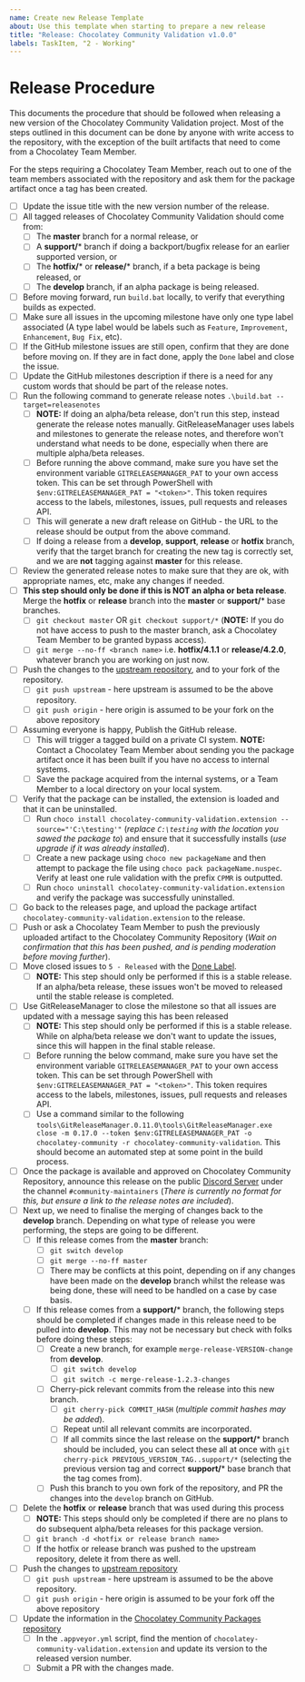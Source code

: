 ```yaml
---
name: Create new Release Template
about: Use this template when starting to prepare a new release
title: "Release: Chocolatey Community Validation v1.0.0"
labels: TaskItem, "2 - Working"
---
```


# Release Procedure

This documents the procedure that should be followed when releasing a new version of the Chocolatey Community Validation project.
Most of the steps outlined in this document can be done by anyone with write access to the repository, with the exception of the built artifacts that need to come from a Chocolatey Team Member.

For the steps requiring a Chocolatey Team Member, reach out to one of the team members associated with the repository and ask them for the package artifact once a tag has been created.

- [ ] Update the issue title with the new version number of the release.
- [ ] All tagged releases of Chocolatey Community Validation should come from:
  - [ ] The **master** branch for a normal release, or
  - [ ] A **support/*** branch if doing a backport/bugfix release for an earlier supported version, or
  - [ ] The **hotfix/*** or **release/*** branch, if a beta package is being released, or
  - [ ] The **develop** branch, if an alpha package is being released.
- [ ] Before moving forward, run `build.bat` locally, to verify that everything builds as expected.
- [ ] Make sure all issues in the upcoming milestone have only one type label associated (A type label would be labels such as `Feature`, `Improvement`, `Enhancement`, `Bug Fix`, etc).
- [ ] If the GitHub milestone issues are still open, confirm that they are done before moving on. If they are in fact done, apply the `Done` label and close the issue.
- [ ] Update the GitHub milestones description if there is a need for any custom words that should be part of the release notes.
- [ ] Run the following command to generate release notes `.\build.bat --target=releasenotes`
  - [ ] **NOTE:** If doing an alpha/beta release, don't run this step, instead generate the release notes manually. GitReleaseManager uses labels and milestones to generate the release notes, and therefore won't understand what needs to be done, especially when there are multiple alpha/beta releases.
  - [ ] Before running the above command, make sure you have set the environment variable `GITRELEASEMANAGER_PAT` to your own access token. This can be set through PowerShell with `$env:GITRELEASEMANAGER_PAT = "<token>"`. This token requires access to the labels, milestones, issues, pull requests and releases API.
  - [ ] This will generate a new draft release on GitHub - the URL to the release should be output from the above command.
  - [ ] If doing a release from a **develop**, **support**, **release** or **hotfix** branch, verify that the target branch for creating the new tag is correctly set, and we are **not** tagging against **master** for this release.
- [ ] Review the generated release notes to make sure that they are ok, with appropriate names, etc, make any changes if needed.
- [ ] **This step should only be done if this is NOT an alpha or beta release**. Merge the **hotfix** or **release** branch into the **master** or **support/*** base branches.
  - [ ] `git checkout master` OR `git checkout support/*` (**NOTE:** If you do not have access to push to the master branch, ask a Chocolatey Team Member to be granted bypass access).
  - [ ] `git merge --no-ff <branch name>` i.e. **hotfix/4.1.1** or **release/4.2.0**, whatever branch you are working on just now.
- [ ] Push the changes to the [upstream repository][], and to your fork of the repository.
  - [ ] `git push upstream` - here upstream is assumed to be the above repository.
  - [ ] `git push origin` - here origin is assumed to be your fork on the above repository
- [ ] Assuming everyone is happy, Publish the GitHub release.
  - [ ] This will trigger a tagged build on a private CI system. **NOTE:** Contact a Chocolatey Team Member about sending you the package artifact once it has been built if you have no access to internal systems.
  - [ ] Save the package acquired from the internal systems, or a Team Member to a local directory on your local system.
- [ ] Verify that the package can be installed, the extension is loaded and that it can be uninstalled.
  - [ ] Run `choco install chocolatey-community-validation.extension --source="'C:\testing'"` (_replace `C:\testing` with the location you sawed the package to_) and ensure that it successfully installs (_use upgrade if it was already installed_).
  - [ ] Create a new package using `choco new packageName` and then attempt to package the file using `choco pack packageName.nuspec`. Verify at least one rule validation with the prefix `CPMR` is outputted.
  - [ ] Run `choco uninstall chocolatey-community-validation.extension` and verify the package was successfully uninstalled.
- [ ] Go back to the releases page, and upload the package artifact `chocolatey-community-validation.extension` to the release.
- [ ] Push or ask a Chocolatey Team Member to push the previously uploaded artifact to the Chocolatey Community Repository (_Wait on confirmation that this has been pushed, and is pending moderation before moving further_).
- [ ] Move closed issues to `5 - Released` with the [Done Label][].
  - [ ] **NOTE:** This step should only be performed if this is a stable release. If an alpha/beta release, these issues won't be moved to released until the stable release is completed.
- [ ] Use GitReleaseManager to close the milestone so that all issues are updated with a message saying this has been released
  - [ ] **NOTE:** This step should only be performed if this is a stable release. While on alpha/beta release we don't want to update the issues, since this will happen in the final stable release.
  - [ ] Before running the below command, make sure you have set the environment variable `GITRELEASEMANAGER_PAT` to your own access token. This can be set through PowerShell with `$env:GITRELEASEMANAGER_PAT = "<token>"`. This token requires access to the labels, milestones, issues, pull requests and releases API.
  - [ ] Use a command similar to the following `tools\GitReleaseManager.0.11.0\tools\GitReleaseManager.exe close -m 0.17.0 --token $env:GITRELEASEMANAGER_PAT -o chocolatey-community -r chocolatey-community-validation`. This should become an automated step at some point in the build process.
- [ ] Once the package is available and approved on Chocolatey Community Repository, announce this release on the public [Discord Server][] under the channel `#community-maintainers` (_There is currently no format for this, but ensure a link to the release notes are included_).
- [ ] Next up, we need to finalise the merging of changes back to the **develop** branch. Depending on what type of release you were performing, the steps are going to be different.
  - [ ] If this release comes from the **master** branch:
    - [ ] `git switch develop`
    - [ ] `git merge --no-ff master`
    - [ ] There may be conflicts at this point, depending on if any changes have been made on the **develop** branch whilst the release was being done, these will need to be handled on a case by case basis.
  - [ ] If this release comes from a **support/*** branch, the following steps should be completed if changes made in this release need to be pulled into **develop**. This may not be necessary but check with folks before doing these steps:
    - [ ] Create a new branch, for example `merge-release-VERSION-change` from **develop**.
      - [ ] `git switch develop`
      - [ ] `git switch -c merge-release-1.2.3-changes`
    - [ ] Cherry-pick relevant commits from the release into this new branch.
      - [ ] `git cherry-pick COMMIT_HASH` (_multiple commit hashes may be added_).
      - [ ] Repeat until all relevant commits are incorporated.
      - [ ] If all commits since the last release on the **support/*** branch should be included, you can select these all at once with `git cherry-pick PREVIOUS_VERSION_TAG..support/*` (selecting the previous version tag and correct **support/*** base branch that the tag comes from).
    - [ ] Push this branch to you own fork of the repository, and PR the changes into the `develop` branch on GitHub.
- [ ] Delete the **hotfix** or **release** branch that was used during this process
  - [ ] **NOTE:** This steps should only be completed if there are no plans to do subsequent alpha/beta releases for this package version.
  - [ ] `git branch -d <hotfix or release branch name>`
  - [ ] If the hotfix or release branch was pushed to the upstream repository, delete it from there as well.
- [ ] Push the changes to [upstream repository][]
  - [ ] `git push upstream` - here upstream is assumed to be the above repository.
  - [ ] `git push origin` - here origin is assumed to be your fork off the above repository
- [ ] Update the information in the [Chocolatey Community Packages repository][]
  - [ ] In the `.appveyor.yml` script, find the mention of `chocolatey-community-validation.extension` and update its version to the released version number.
  - [ ] Submit a PR with the changes made.

[Discord Server]: https://ch0.co/community
[Done Label]: https://github.com/chocolatey-community/chocolatey-community-validation/issues/?q=is%3Aissue+is%3Aclosed+label%3A%224+-+Done%22
[Releases]: https://github.com/chocolatey-community/chocolatey-community-validation/releases
[upstream repository]: https://github.com/chocolatey-community/chocolatey-community-validation
[Chocolatey Community Packages repository]: https://github.com/chocolatey-community/chocolatey-packages